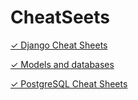 # CheatSeets

[✓ Django Cheat Sheets](https://github.com/L1quide/CheatSeets/blob/master/Django_main.md)

[✓ Models and databases](https://github.com/L1quide/CheatSeets/blob/master/Django_model.md)

[✓ PostgreSQL Cheat Sheets](https://github.com/L1quide/CheatSeets/blob/master/PostgreSQL.md)